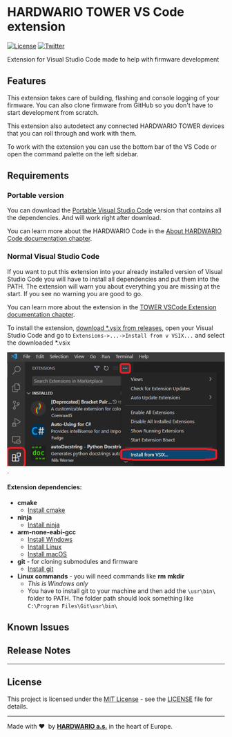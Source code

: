 # HARDWARIO TOWER VS Code extension

[![License](https://img.shields.io/github/license/bigclownprojects/bcf-lora-climate-pir-co2.svg)](https://github.com/bigclownprojects/bcf-lora-climate-pir-co2/blob/master/LICENSE)
[![Twitter](https://img.shields.io/twitter/follow/hardwario_en.svg?style=social&label=Follow)](https://twitter.com/hardwario_en)

Extension for Visual Studio Code made to help with firmware development

## Features

This extension takes care of building, flashing and console logging of your firmware. You can also clone firmware from GitHub so you don't have to start development from scratch.

This extension also autodetect any connected HARDWARIO TOWER devices that you can roll through and work with them.

To work with the extension you can use the bottom bar of the VS Code or open the command palette on the left sidebar.

## Requirements
### Portable version
You can download the [Portable Visual Studio Code](https://drive.google.com/drive/u/3/folders/1gC91vzSR0O1RONRX6LMJ8_ug1_UOikpt) version that contains all the dependencies. And will work right after download.

You can learn more about the HARDWARIO Code in the [About HARDWARIO Code documentation chapter](https://docs.hardwario.com/tower/firmware-development/about-hardwario-code).

### Normal Visual Studio Code
If you want to put this extension into your already installed version of Visual Studio Code you will have to install all dependencies and put them into the PATH. The extension will warn you about everything you are missing at the start. If you see no warning you are good to go.

You can learn more about the extension in the [TOWER VSCode Extension documentation chapter](https://docs.hardwario.com/tower/firmware-development/tower-vscode-extension).

To install the extension, [download *.vsix from releases](https://github.com/hardwario/hardwario-tower-vscode-extension/releases), open your Visual Studio Code and go to `Extensions->...->Install from v VSIX...` and select the downloaded *.vsix

![alt How to install extension](/media/InstallGuide.png "How to install extension").

#### Extension dependencies:
- **cmake**
    - [Install cmake](https://cmake.org/install/)
- **ninja**
    - [Install ninja](https://github.com/ninja-build/ninja/releases)
- **arm-none-eabi-gcc**
    - [Install Windows](https://mynewt.apache.org/latest/get_started/native_install/cross_tools.html#installing-the-arm-toolchain-for-windows)
    - [Install Linux](https://mynewt.apache.org/latest/get_started/native_install/cross_tools.html#installing-the-arm-toolchain-for-linux)
    - [Install macOS](https://mynewt.apache.org/latest/get_started/native_install/cross_tools.html#installing-the-arm-toolchain-for-mac-os-x)
- **git** - for cloning submodules and firmware
    - [Install git](https://git-scm.com/book/en/v2/Getting-Started-Installing-Git)
- **Linux commands** - you will need commands like **rm** **mkdir**
    - *This is Windows only*
    - You have to install git to your machine and then add the ``\usr\bin\`` folder to PATH. The folder path should look something like ``C:\Program Files\Git\usr\bin\``

## Known Issues

## Release Notes

-----------------------------------------------------------------------------------------------------------

## License

This project is licensed under the [MIT License](https://opensource.org/licenses/MIT/) - see the [LICENSE](LICENSE) file for details.

---

Made with &#x2764;&nbsp; by [**HARDWARIO a.s.**](https://www.hardwario.com/) in the heart of Europe.